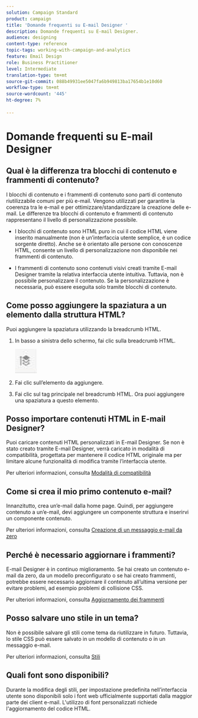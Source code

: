 ```yaml
---
solution: Campaign Standard
product: campaign
title: 'Domande frequenti su E-mail Designer '
description: Domande frequenti su E-mail Designer.
audience: designing
content-type: reference
topic-tags: working-with-campaign-and-analytics
feature: Email Design
role: Business Practitioner
level: Intermediate
translation-type: tm+mt
source-git-commit: 088b49931ee5047fa6b949813ba17654b1e10d60
workflow-type: tm+mt
source-wordcount: '445'
ht-degree: 7%

---
```



# Domande frequenti su E-mail Designer

## Qual è la differenza tra blocchi di contenuto e frammenti di contenuto?

I blocchi di contenuto e i frammenti di contenuto sono parti di contenuto riutilizzabile comuni per più e-mail. Vengono utilizzati per garantire la coerenza tra le e-mail e per ottimizzare/standardizzare la creazione delle e-mail. Le differenze tra blocchi di contenuto e frammenti di contenuto rappresentano il livello di personalizzazione possibile.

* I blocchi di contenuto sono HTML puro in cui il codice HTML viene inserito manualmente (non è un’interfaccia utente semplice, è un codice sorgente diretto). Anche se è orientato alle persone con conoscenze HTML, consente un livello di personalizzazione non disponibile nei frammenti di contenuto.

* I frammenti di contenuto sono contenuti visivi creati tramite E-mail Designer tramite la relativa interfaccia utente intuitiva. Tuttavia, non è possibile personalizzare il contenuto. Se la personalizzazione è necessaria, può essere eseguita solo tramite blocchi di contenuto.

## Come posso aggiungere la spaziatura a un elemento dalla struttura HTML?

Puoi aggiungere la spaziatura utilizzando la breadcrumb HTML.

1. In basso a sinistra dello schermo, fai clic sulla breadcrumb HTML.

   ![](assets/do-not-localize/breadcrumb.png)

1. Fai clic sull’elemento da aggiungere.
1. Fai clic sul tag principale nel breadcrumb HTML.
Ora puoi aggiungere una spaziatura a questo elemento.

## Posso importare contenuti HTML in E-mail Designer?

Puoi caricare contenuti HTML personalizzati in E-mail Designer. Se non è stato creato tramite E-mail Designer, verrà caricato in modalità di compatibilità, progettata per mantenere il codice HTML originale ma per limitare alcune funzionalità di modifica tramite l’interfaccia utente.

Per ulteriori informazioni, consulta [Modalità di compatibilità](../../designing/using/using-existing-content.md#compatibility-mode)

## Come si crea il mio primo contenuto e-mail?

Innanzitutto, crea un’e-mail dalla home page.
Quindi, per aggiungere contenuto a un’e-mail, devi aggiungere un componente struttura e inserirvi un componente contenuto.

Per ulteriori informazioni, consulta [Creazione di un messaggio e-mail da zero](../../designing/using/quick-start.md#from-scratch-email)

## Perché è necessario aggiornare i frammenti?

E-mail Designer è in continuo miglioramento. Se hai creato un contenuto e-mail da zero, da un modello preconfigurato o se hai creato frammenti, potrebbe essere necessario aggiornare il contenuto all’ultima versione per evitare problemi, ad esempio problemi di collisione CSS.

Per ulteriori informazioni, consulta [Aggiornamento dei frammenti](../../designing/using/designing-content-in-adobe-campaign.md#email-designer-updates)

## Posso salvare uno stile in un tema?

Non è possibile salvare gli stili come tema da riutilizzare in futuro. Tuttavia, lo stile CSS può essere salvato in un modello di contenuto o in un messaggio e-mail.

Per ulteriori informazioni, consulta [Stili](../../designing/using/styles.md)

## Quali font sono disponibili?

Durante la modifica degli stili, per impostazione predefinita nell’interfaccia utente sono disponibili solo i font web ufficialmente supportati dalla maggior parte dei client e-mail. L&#39;utilizzo di font personalizzati richiede l&#39;aggiornamento del codice HTML.
